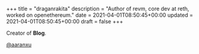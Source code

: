 +++
title = "draganrakita"
description = "Author of revm, core dev at reth, worked on openethereum."
date = 2021-04-01T08:50:45+00:00
updated = 2021-04-01T08:50:45+00:00
draft = false
+++

Creator of **Blog**.

[@aaranxu](https://github.com/rakita)
